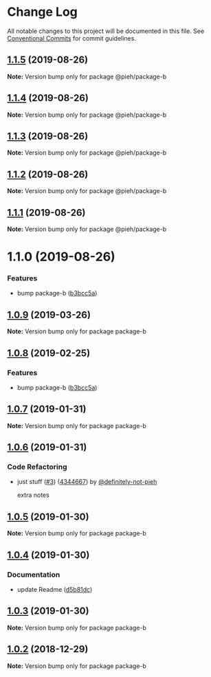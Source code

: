 # Change Log

All notable changes to this project will be documented in this file.
See [Conventional Commits](https://conventionalcommits.org) for commit guidelines.

## [1.1.5](https://github.com/pieh/lerna-playground/compare/@pieh/package-b@1.1.4...@pieh/package-b@1.1.5) (2019-08-26)

**Note:** Version bump only for package @pieh/package-b





## [1.1.4](https://github.com/pieh/lerna-playground/compare/@pieh/package-b@1.1.3...@pieh/package-b@1.1.4) (2019-08-26)

**Note:** Version bump only for package @pieh/package-b





## [1.1.3](https://github.com/pieh/lerna-playground/compare/@pieh/package-b@1.1.2...@pieh/package-b@1.1.3) (2019-08-26)

**Note:** Version bump only for package @pieh/package-b





## [1.1.2](https://github.com/pieh/lerna-playground/compare/@pieh/package-b@1.1.1...@pieh/package-b@1.1.2) (2019-08-26)

**Note:** Version bump only for package @pieh/package-b





## [1.1.1](https://github.com/pieh/lerna-playground/compare/@pieh/package-b@1.1.0...@pieh/package-b@1.1.1) (2019-08-26)

**Note:** Version bump only for package @pieh/package-b





# 1.1.0 (2019-08-26)


### Features

* bump package-b ([b3bcc5a](https://github.com/pieh/lerna-playground/commit/b3bcc5a))





## [1.0.9](https://github.com/pieh/lerna-playground/compare/package-b@1.0.8...package-b@1.0.9) (2019-03-26)

**Note:** Version bump only for package package-b





## [1.0.8](https://github.com/pieh/lerna-playground/compare/package-b@1.0.7...package-b@1.0.8) (2019-02-25)


### Features

* bump package-b ([b3bcc5a](https://github.com/pieh/lerna-playground/commit/b3bcc5a))





## [1.0.7](https://github.com/pieh/lerna-playground/compare/package-b@1.0.6...package-b@1.0.7) (2019-01-31)

**Note:** Version bump only for package package-b





## [1.0.6](https://github.com/pieh/lerna-playground/compare/package-b@1.0.5...package-b@1.0.6) (2019-01-31)


### Code Refactoring

* just stuff ([#3](https://github.com/pieh/lerna-playground/issues/3)) ([4344667](https://github.com/pieh/lerna-playground/commit/4344667)) by [@definitely-not-pieh](https://github.com/definitely-not-pieh/)

  extra notes






## [1.0.5](https://github.com/pieh/lerna-playground/compare/package-b@1.0.4...package-b@1.0.5) (2019-01-30)

**Note:** Version bump only for package package-b





## [1.0.4](https://github.com/pieh/lerna-playground/compare/package-b@1.0.3...package-b@1.0.4) (2019-01-30)


### Documentation

* update Readme ([d5b81dc](https://github.com/pieh/lerna-playground/commit/d5b81dc))





## [1.0.3](https://github.com/pieh/lerna-playground/compare/package-b@1.0.2...package-b@1.0.3) (2019-01-30)

**Note:** Version bump only for package package-b





## [1.0.2](https://github.com/pieh/lerna-playground/compare/package-b@1.0.1...package-b@1.0.2) (2018-12-29)

**Note:** Version bump only for package package-b

